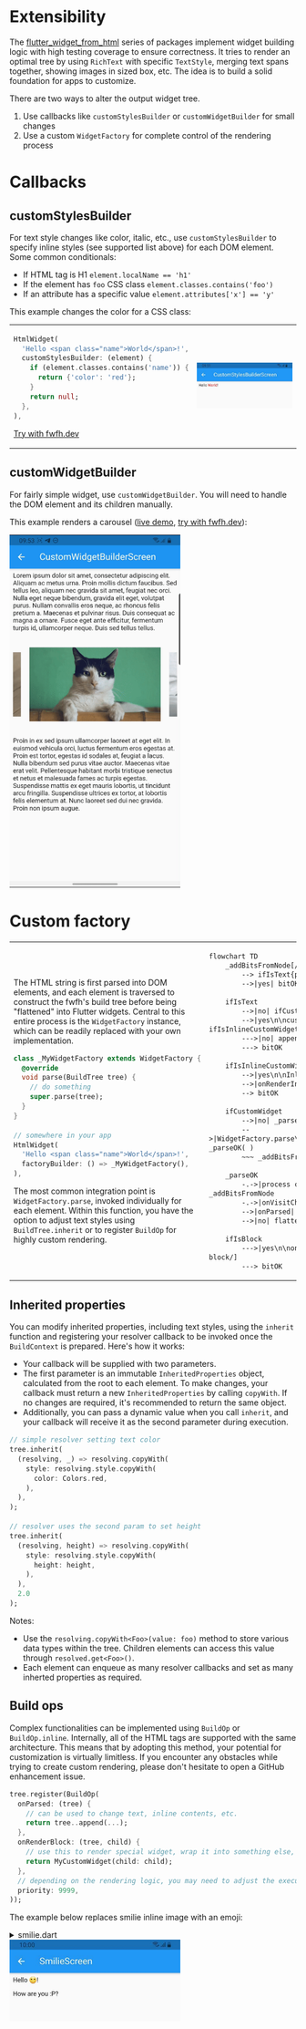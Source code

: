 # Extensibility

The [flutter_widget_from_html](https://pub.dev/packages/flutter_widget_from_html) series of packages implement widget building logic with high testing coverage to ensure correctness. It tries to render an optimal tree by using `RichText` with specific `TextStyle`, merging text spans together, showing images in sized box, etc. The idea is to build a solid foundation for apps to customize.

There are two ways to alter the output widget tree.

1. Use callbacks like `customStylesBuilder` or `customWidgetBuilder` for small changes
2. Use a custom `WidgetFactory` for complete control of the rendering process

# Callbacks

## customStylesBuilder

For text style changes like color, italic, etc., use `customStylesBuilder` to specify inline styles (see supported list above) for each DOM element. Some common conditionals:

- If HTML tag is H1 `element.localName == 'h1'`
- If the element has `foo` CSS class `element.classes.contains('foo')`
- If an attribute has a specific value `element.attributes['x'] == 'y'`

This example changes the color for a CSS class:

<table><tr><td>

```dart
HtmlWidget(
  'Hello <span class="name">World</span>!',
  customStylesBuilder: (element) {
    if (element.classes.contains('name')) {
      return {'color': 'red'};
    }
    return null;
  },
),
```
  
[Try with fwfh.dev](https://try.fwfh.dev/?id=08173c5e5d837293837c383d00f9f792)

</td>
<td>
  <img src="https://raw.githubusercontent.com/daohoangson/flutter_widget_from_html/bd80e2fef38f8d7ed69c388e2b325ea09aa7b817/demo_app/screenshots/CustomStylesBuilderScreen.jpg" width="200" />
</td>
</tr>
</table>

## customWidgetBuilder

For fairly simple widget, use `customWidgetBuilder`. You will need to handle the DOM element and its children manually.

This example renders a carousel ([live demo](https://demo.fwfh.dev/#/customwidgetbuilder), [try with fwfh.dev](https://try.fwfh.dev/?id=657d84b28eb0352657400160c97d0f9d)):

<img src="https://raw.githubusercontent.com/daohoangson/flutter_widget_from_html/bd80e2fef38f8d7ed69c388e2b325ea09aa7b817/demo_app/screenshots/CustomWidgetBuilderScreen.gif" width="300" />

# Custom factory

<table style="width: 100%"><tr><td style="width: 50%">

The HTML string is first parsed into DOM elements, and each element is traversed to construct the fwfh's build tree before being "flattened" into Flutter widgets. Central to this entire process is the `WidgetFactory` instance, which can be readily replaced with your own implementation.

```dart
class _MyWidgetFactory extends WidgetFactory {
  @override
  void parse(BuildTree tree) {
    // do something
    super.parse(tree);
  }
}

// somewhere in your app
HtmlWidget(
  'Hello <span class="name">World</span>!',
  factoryBuilder: () => _MyWidgetFactory(),
),
```

The most common integration point is `WidgetFactory.parse`, invoked individually for each element. Within this function, you have the option to adjust text styles using `BuildTree.inherit` or to register `BuildOp` for highly custom rendering.

</td><td style="width: 50%">

```mermaid
flowchart TD
    _addBitsFromNode[/process DOM element/]
        --> ifIsText{plain\ntext?}
        -->|yes| bitOK( )

    ifIsText
        -->|no| ifCustomWidget{custom\nwidget?}
        -->|yes\n\ncustomWidgetBuilder| ifIsInlineCustomWidget{inline\nwidget?}
        --->|no| appendWidgetBitBlock[/render\nblock widget/]
        ---> bitOK
    
    ifIsInlineCustomWidget
        -->|yes\n\nInlineCustomWidget| flattener
        -->|onRenderInline| RichText[/render\nRichText/]
        --> bitOK

    ifCustomWidget
        -->|no| _parseEverything[parser]
        -->|WidgetFactory.parse\n\ndefaultStyles\n\ncustomStylesBuilder| _parseOK( )
        ~~~ _addBitsFromNodeOK

    _parseOK
        -.->|process children\nelements recursively| _addBitsFromNode
        -.->|onVisitChild| _addBitsFromNodeOK( )
        -->|onParsed| ifIsBlock{block\nelement?}
        -->|no| flattener

    ifIsBlock
        --->|yes\n\nonRenderBlock| appendBuiltSubTree[/render block/]
        ---> bitOK
```

</td></tr></table>

## Inherited properties

You can modify inherited properties, including text styles, using the `inherit` function and registering your resolver callback to be invoked once the `BuildContext` is prepared. Here's how it works:

  - Your callback will be supplied with two parameters.
  - The first parameter is an immutable `InheritedProperties` object, calculated from the root to each element. To make changes, your callback must return a new `InheritedProperties` by calling `copyWith`. If no changes are required, it's recommended to return the same object.
  - Additionally, you can pass a dynamic value when you call `inherit`, and your callback will receive it as the second parameter during execution.

```dart
// simple resolver setting text color
tree.inherit(
  (resolving, _) => resolving.copyWith(
    style: resolving.style.copyWith(
      color: Colors.red,
    ),
  ),
);

// resolver uses the second param to set height
tree.inherit(
  (resolving, height) => resolving.copyWith(
    style: resolving.style.copyWith(
      height: height,
    ),
  ),
  2.0
);
```

Notes:
  - Use the `resolving.copyWith<Foo>(value: foo)` method to store various data types within the tree. Children elements can access this value through `resolved.get<Foo>()`.
  - Each element can enqueue as many resolver callbacks and set as many inherted properties as required.

## Build ops

Complex functionalities can be implemented using `BuildOp` or `BuildOp.inline`. Internally, all of the HTML tags are supported with the same architecture.  This means that by adopting this method, your potential for customization is virtually limitless. If you encounter any obstacles while trying to create custom rendering, please don't hesitate to open a GitHub enhancement issue.

```dart
tree.register(BuildOp(
  onParsed: (tree) {
    // can be used to change text, inline contents, etc.
    return tree..append(...);
  },
  onRenderBlock: (tree, child) {
    // use this to render special widget, wrap it into something else, etc.
    return MyCustomWidget(child: child);
  },
  // depending on the rendering logic, you may need to adjust the execution order to "jump the line"
  priority: 9999,
));
```

The example below replaces smilie inline image with an emoji:

<details>

<summary>smilie.dart</summary>

```dart
const kHtml = """
<p>Hello <img class="smilie smilie-1" alt=":)" src="http://domain.com/sprites.png" />!</p>
<p>How are you <img class="smilie smilie-2" alt=":P" src="http://domain.com/sprites.png" />?
""";

const kSmilies = {':)': '🙂'};

class SmilieScreen extends StatelessWidget {
  @override
  Widget build(BuildContext context) => Scaffold(
        appBar: AppBar(
          title: Text('SmilieScreen'),
        ),
        body: Padding(
          padding: const EdgeInsets.all(8.0),
          child: HtmlWidget(
            kHtml,
            factoryBuilder: () => _SmiliesWidgetFactory(),
          ),
        ),
      );
}

class _SmiliesWidgetFactory extends WidgetFactory {
  final smilieOp = BuildOp(
    onParsed: (tree) {
      final alt = tree.element.attributes['alt'];
      return tree..addText(kSmilies[alt] ?? alt ?? '');
    },
  );

  @override
  void parse(BuildTree tree) {
    final e = tree.element;
    if (e.localName == 'img' &&
        e.classes.contains('smilie') &&
        e.attributes.containsKey('alt')) {
      tree.register(smilieOp);
      return;
    }

    return super.parse(tree);
  }
}
```

</details>

<img src="https://raw.githubusercontent.com/daohoangson/flutter_widget_from_html/bd80e2fef38f8d7ed69c388e2b325ea09aa7b817/demo_app/screenshots/SmilieScreen.jpg" width="300" />
